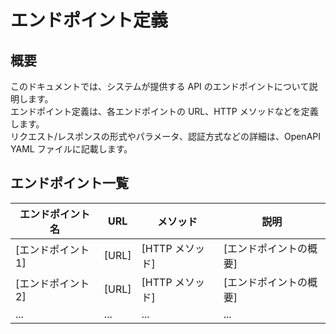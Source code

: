# エンドポイント定義

## 概要

このドキュメントでは、システムが提供する API のエンドポイントについて説明します。  
エンドポイント定義は、各エンドポイントの URL、HTTP メソッドなどを定義します。  
リクエスト/レスポンスの形式やパラメータ、認証方式などの詳細は、OpenAPI YAML ファイルに記載します。

## エンドポイント一覧

| エンドポイント名   | URL   | メソッド        | 説明                   |
| ------------------ | ----- | --------------- | ---------------------- |
| [エンドポイント 1] | [URL] | [HTTP メソッド] | [エンドポイントの概要] |
| [エンドポイント 2] | [URL] | [HTTP メソッド] | [エンドポイントの概要] |
| ...                | ...   | ...             | ...                    |
